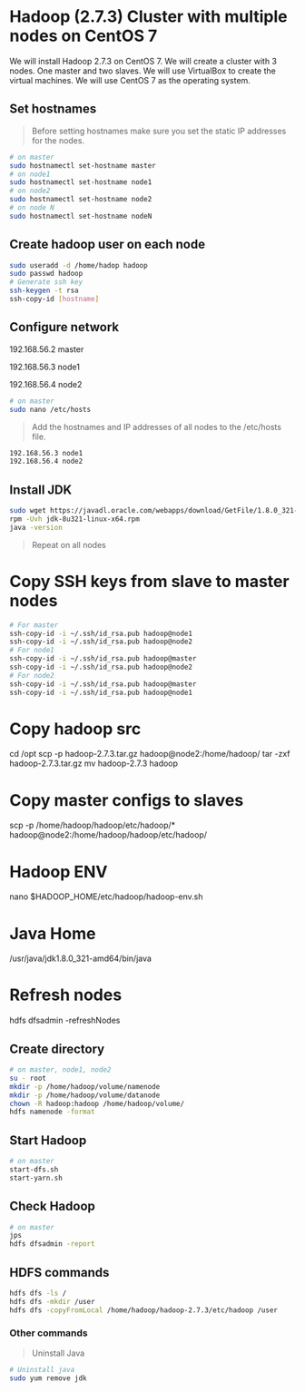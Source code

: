 # Hadoop (2.7.3) Cluster with multiple nodes on CentOS 7
<!-- Port	Node
2220	Master
2221	Node1
2223 	Node2 -->
<!-- # Port forward
333	 > 80
6666 > 8042
5555 > 8088
4040 > 50070 -->
We will install Hadoop 2.7.3 on CentOS 7. We will create a cluster with 3 nodes. One master and two slaves. We will use VirtualBox to create the virtual machines. We will use CentOS 7 as the operating system.
## Set hostnames
> Before setting hostnames make sure you set the static IP addresses for the nodes.
```bash
# on master
sudo hostnamectl set-hostname master
# on node1
sudo hostnamectl set-hostname node1
# on node2
sudo hostnamectl set-hostname node2
# on node N
sudo hostnamectl set-hostname nodeN
```

## Create hadoop user on each node
```bash
sudo useradd -d /home/hadop hadoop
sudo passwd hadoop
# Generate ssh key
ssh-keygen -t rsa
ssh-copy-id [hostname]
```


## Configure network
192.168.56.2 master

192.168.56.3 node1

192.168.56.4 node2
```bash
# on master
sudo nano /etc/hosts
```
> Add the hostnames and IP addresses of all nodes to the /etc/hosts file.
```bash
192.168.56.3 node1
192.168.56.4 node2
```

##  Install JDK
```bash
sudo wget https://javadl.oracle.com/webapps/download/GetFile/1.8.0_321-b07/df5ad55fdd604472a86a45a217032c7d/linux-i586/jdk-8u321-linux-x64.rpm
rpm -Uvh jdk-8u321-linux-x64.rpm
java -version
```
> Repeat on all nodes

# Copy SSH keys from slave to master nodes
```bash
# For master
ssh-copy-id -i ~/.ssh/id_rsa.pub hadoop@node1
ssh-copy-id -i ~/.ssh/id_rsa.pub hadoop@node2
# For node1
ssh-copy-id -i ~/.ssh/id_rsa.pub hadoop@master
ssh-copy-id -i ~/.ssh/id_rsa.pub hadoop@node2
# For node2
ssh-copy-id -i ~/.ssh/id_rsa.pub hadoop@master
ssh-copy-id -i ~/.ssh/id_rsa.pub hadoop@node1
```

# Copy hadoop src
cd /opt
scp -p hadoop-2.7.3.tar.gz hadoop@node2:/home/hadoop/ 
tar -zxf hadoop-2.7.3.tar.gz
mv hadoop-2.7.3 hadoop
# Copy master configs to slaves
scp -p /home/hadoop/hadoop/etc/hadoop/* hadoop@node2:/home/hadoop/hadoop/etc/hadoop/
# Hadoop ENV
nano $HADOOP_HOME/etc/hadoop/hadoop-env.sh
# Java Home
/usr/java/jdk1.8.0_321-amd64/bin/java
# Refresh nodes
hdfs dfsadmin -refreshNodes
## Create directory
```bash
# on master, node1, node2
su - root
mkdir -p /home/hadoop/volume/namenode
mkdir -p /home/hadoop/volume/datanode
chown -R hadoop:hadoop /home/hadoop/volume/
hdfs namenode -format
```
## Start Hadoop
```bash
# on master
start-dfs.sh
start-yarn.sh
```
## Check Hadoop
```bash
# on master
jps
hdfs dfsadmin -report
```

## HDFS commands
```bash
hdfs dfs -ls /
hdfs dfs -mkdir /user
hdfs dfs -copyFromLocal /home/hadoop/hadoop-2.7.3/etc/hadoop /user
```

### Other commands

> Uninstall Java
```bash
# Uninstall java
sudo yum remove jdk
```


